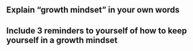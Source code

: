 ## Explain “growth mindset” in your own words
## Include 3 reminders to yourself of how to keep yourself in a growth mindset
